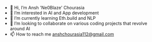- 👋 Hi, I’m Ansh 'Ne0Blaze' Chourasia
- 👀 I’m interested in AI and App development
- 🌱 I’m currently learning Eth.build and NLP
- 💞️ I’m looking to collaborate on  various coding projects that revolve around AI 
- 📫 How to reach me anshchourasia112@gmail.com

<!---
Ne0Blaze/Ne0Blaze is a ✨ special ✨ repository because its `README.md` (this file) appears on your GitHub profile.
You can click the Preview link to take a look at your changes.
--->
